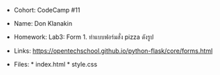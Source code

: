 - Cohort: CodeCamp #11
- Name: Don Klanakin
- Homework:
      Lab3: Form
            1. ทำแบบฟอร์มสั่ง pizza ดังรูป
         
- Links:
      https://opentechschool.github.io/python-flask/core/forms.html

- Files:
      * index.html
      * style.css
